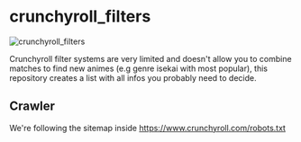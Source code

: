 # crunchyroll_filters

![crunchyroll_filters](https://user-images.githubusercontent.com/7308241/75381395-6f6e9900-58b7-11ea-8b2f-0038367137bf.png)

Crunchyroll filter systems are very limited and doesn't allow you to combine matches to find new animes (e.g genre isekai with most popular), this repository creates a list with all infos you probably need to decide. 

## Crawler

We're following the sitemap inside https://www.crunchyroll.com/robots.txt

